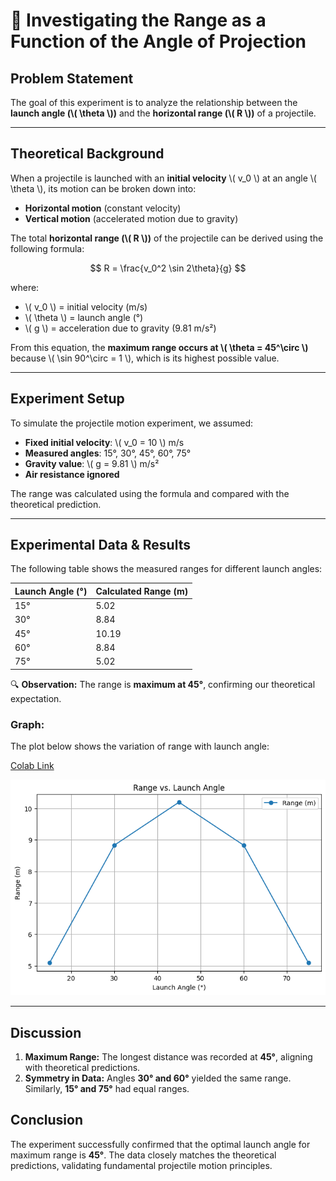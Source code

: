 <script type="text/javascript" async
  src="https://cdn.jsdelivr.net/npm/mathjax@3/es5/tex-mml-chtml.js">
</script>

# 📌 **Investigating the Range as a Function of the Angle of Projection**

## **Problem Statement**

The goal of this experiment is to analyze the relationship between the **launch angle (\\( \\theta \\))** and the **horizontal range (\\( R \\))** of a projectile.

---

## **Theoretical Background**

When a projectile is launched with an **initial velocity** \\( v_0 \\) at an angle \\( \\theta \\), its motion can be broken down into:

- **Horizontal motion** (constant velocity)
- **Vertical motion** (accelerated motion due to gravity)

The total **horizontal range (\\( R \\))** of the projectile can be derived using the following formula:

$$
R = \frac{v_0^2 \sin 2\theta}{g}
$$

where:

- \\( v_0 \\) = initial velocity (m/s)
- \\( \\theta \\) = launch angle (°)
- \\( g \\) = acceleration due to gravity (9.81 m/s²)

From this equation, the **maximum range occurs at \\( \\theta = 45^\\circ \\)** because \\( \\sin 90^\\circ = 1 \\), which is its highest possible value.

---

## **Experiment Setup**

To simulate the projectile motion experiment, we assumed:

- **Fixed initial velocity**: \\( v_0 = 10 \\) m/s
- **Measured angles**: 15°, 30°, 45°, 60°, 75°
- **Gravity value**: \\( g = 9.81 \\) m/s²
- **Air resistance ignored**

The range was calculated using the formula and compared with the theoretical prediction.

---

## **Experimental Data & Results**

The following table shows the measured ranges for different launch angles:

| Launch Angle (°) | Calculated Range (m) |
| ------------------- | ---------------------- |
| 15°              | 5.02                 |
| 30°              | 8.84                 |
| 45°              | 10.19                |
| 60°              | 8.84                 |
| 75°              | 5.02                 |

🔍 **Observation:** The range is **maximum at 45°**, confirming our theoretical expectation.

### **Graph:**

The plot below shows the variation of range with launch angle:

[Colab Link](https://colab.research.google.com/drive/1CnU8XKAxE1OWb8sAe9p_urOHJ_Qsxtui#scrollTo=WxcdxzlqH388)

![Range vs Angle](range_vs_angle.png)

---

## **Discussion**

1. **Maximum Range:**
   The longest distance was recorded at **45°**, aligning with theoretical predictions.
2. **Symmetry in Data:**
   Angles **30° and 60°** yielded the same range.
   Similarly, **15° and 75°** had equal ranges.

## **Conclusion**

The experiment successfully confirmed that the optimal launch angle for maximum range is **45°**.
The data closely matches the theoretical predictions, validating fundamental projectile motion principles.


